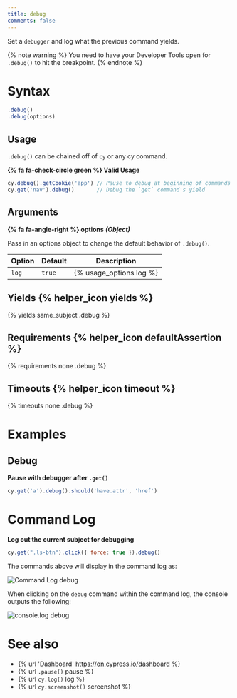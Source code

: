 ```yaml
---
title: debug
comments: false
---
```


Set a `debugger` and log what the previous command yields.

{% note warning %}
You need to have your Developer Tools open for `.debug()` to hit the breakpoint.
{% endnote %}

# Syntax

```javascript
.debug()
.debug(options)
```

## Usage

`.debug()` can be chained off of `cy` or any cy command.

**{% fa fa-check-circle green %} Valid Usage**

```javascript
cy.debug().getCookie('app') // Pause to debug at beginning of commands
cy.get('nav').debug()       // Debug the `get` command's yield
```

## Arguments

**{% fa fa-angle-right %} options**  ***(Object)***

Pass in an options object to change the default behavior of `.debug()`.

Option | Default | Description
--- | --- | ---
`log` | `true` | {% usage_options log %}

## Yields {% helper_icon yields %}

{% yields same_subject .debug %}

## Requirements {% helper_icon defaultAssertion %}

{% requirements none .debug %}

## Timeouts {% helper_icon timeout %}

{% timeouts none .debug %}

# Examples

## Debug

**Pause with debugger after `.get()`**

```javascript
cy.get('a').debug().should('have.attr', 'href')
```

# Command Log

**Log out the current subject for debugging**

```javascript
cy.get(".ls-btn").click({ force: true }).debug()
```

The commands above will display in the command log as:

![Command Log debug](/img/api/debug/how-debug-displays-in-command-log.png)

When clicking on the `debug` command within the command log, the console outputs the following:

![console.log debug](/img/api/debug/console-gives-all-debug-info-for-command.png)

# See also

- {% url 'Dashboard' https://on.cypress.io/dashboard %}
- {% url `.pause()` pause %}
- {% url `cy.log()` log %}
- {% url `cy.screenshot()` screenshot %}
